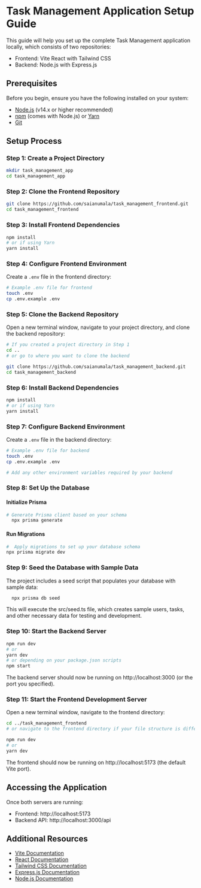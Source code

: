 # Task Management Application Setup Guide

This guide will help you set up the complete Task Management application locally, which consists of two repositories:

- Frontend: Vite React with Tailwind CSS
- Backend: Node.js with Express.js

## Prerequisites

Before you begin, ensure you have the following installed on your system:

- [Node.js](https://nodejs.org/) (v14.x or higher recommended)
- [npm](https://www.npmjs.com/) (comes with Node.js) or [Yarn](https://yarnpkg.com/)
- [Git](https://git-scm.com/)

## Setup Process

### Step 1: Create a Project Directory

```bash
mkdir task_management_app
cd task_management_app
```

### Step 2: Clone the Frontend Repository

```bash
git clone https://github.com/saianumala/task_management_frontend.git
cd task_management_frontend
```

### Step 3: Install Frontend Dependencies

```bash
npm install
# or if using Yarn
yarn install
```

### Step 4: Configure Frontend Environment

Create a `.env` file in the frontend directory:

```bash
# Example .env file for frontend
touch .env
cp .env.example .env
```

### Step 5: Clone the Backend Repository

Open a new terminal window, navigate to your project directory, and clone the backend repository:

```bash
# If you created a project directory in Step 1
cd ..
# or go to where you want to clone the backend

git clone https://github.com/saianumala/task_management_backend.git
cd task_management_backend
```

### Step 6: Install Backend Dependencies

```bash
npm install
# or if using Yarn
yarn install
```

### Step 7: Configure Backend Environment

Create a `.env` file in the backend directory:

```bash
# Example .env file for backend
touch .env
cp .env.example .env

# Add any other environment variables required by your backend
```

### Step 8: Set Up the Database

#### Initialize Prisma

```bash
# Generate Prisma client based on your schema
  npx prisma generate
```

#### Run Migrations

```bash
#  Apply migrations to set up your database schema
npx prisma migrate dev
```

### Step 9: Seed the Database with Sample Data

The project includes a seed script that populates your database with sample data:

```bash
  npx prisma db seed
```

This will execute the src/seed.ts file, which creates sample users, tasks, and other necessary data for testing and development.

### Step 10: Start the Backend Server

```bash
npm run dev
# or
yarn dev
# or depending on your package.json scripts
npm start
```

The backend server should now be running on http://localhost:3000 (or the port you specified).

### Step 11: Start the Frontend Development Server

Open a new terminal window, navigate to the frontend directory:

```bash
cd ../task_management_frontend
# or navigate to the frontend directory if your file structure is different

npm run dev
# or
yarn dev
```

The frontend should now be running on http://localhost:5173 (the default Vite port).

## Accessing the Application

Once both servers are running:

- Frontend: http://localhost:5173
- Backend API: http://localhost:3000/api

## Additional Resources

- [Vite Documentation](https://vitejs.dev/guide/)
- [React Documentation](https://reactjs.org/docs/getting-started.html)
- [Tailwind CSS Documentation](https://tailwindcss.com/docs)
- [Express.js Documentation](https://expressjs.com/)
- [Node.js Documentation](https://nodejs.org/en/docs/)
